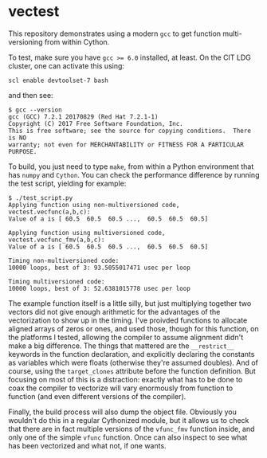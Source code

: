 # vectest
This repository demonstrates using a modern `gcc` to get function multi-versioning from within Cython.

To test, make sure you have `gcc >= 6.0` installed, at least. On the CIT LDG cluster, one can activate this using:
```
scl enable devtoolset-7 bash
```
and then see:
```
$ gcc --version
gcc (GCC) 7.2.1 20170829 (Red Hat 7.2.1-1)
Copyright (C) 2017 Free Software Foundation, Inc.
This is free software; see the source for copying conditions.  There is NO
warranty; not even for MERCHANTABILITY or FITNESS FOR A PARTICULAR PURPOSE.

```
To build, you just need to type `make`, from within a Python environment that has `numpy` and `Cython`.
You can check the performance difference by running the test script, yielding for example:
```
$ ./test_script.py 
Applying function using non-multiversioned code, vectest.vecfunc(a,b,c):
Value of a is [ 60.5  60.5  60.5 ...,  60.5  60.5  60.5]

Applying function using multiversioned code, vectest.vecfunc_fmv(a,b,c):
Value of a is [ 60.5  60.5  60.5 ...,  60.5  60.5  60.5]

Timing non-multiversioned code:
10000 loops, best of 3: 93.5055017471 usec per loop

Timing multiversioned code:
10000 loops, best of 3: 52.6381015778 usec per loop
```
The example function itself is a little silly, but just multiplying together two vectors did not give enough arithmetic 
for the advantages of the vectorization to show up in the timing. I've proivded functions to allocate aligned arrays
of zeros or ones, and used those, though for this function, on the platforms I tested, allowing the compiler to assume alignment
didn't make a big difference. The things that mattered are the `__restrict__` keywords in the function declaration, and
explicitly declaring the constants as variables which were floats (otherwise they're assumed doubles).  And of course, using 
the `target_clones` attribute before the function definition. But focusing on most of this is a distraction: exactly what has
to be done to coax the compiler to vectorize will vary enormously from function to function (and even different versions of
the compiler).

Finally, the build process will also dump the object file. Obviously you wouldn't do this in a regular Cythonized module,
but it allows us to check that there are in fact multiple versions of the `vfunc_fmv` function inside, and only one of the
simple `vfunc` function. Once can also inspect to see what has been vectorized and what not, if one wants.

